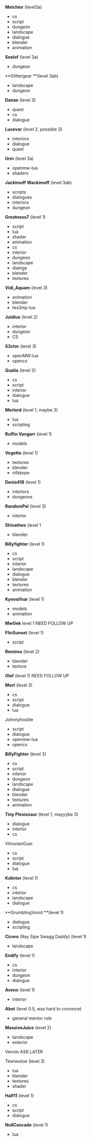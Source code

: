 **Melchior** (level3a)
- cs 
- script 
- dungeon
- landscape
- dialogue
- blender
- animation

**Seelof** (level 3a)
- dungeon

**Glittergear **(level 3ab)
- landscape
- dungeon

**Danae** (level 3)
- quest
- cs
- dialogue

**Lucevar** (level 2, possible 3)
- interiors
- dialogue
- quest

**Urm** (level 3a)
- openmw-lua
- shaders

**Jackimoff Wackimoff** (level 3ab)
- scripts
- dialogues
- interiors
- dungeon

**Greatness7** (level 1) 
- script
- lua
- shader
- animation
- cs
- interior
- dungeon
- landscape
- dialoge
- blender
- textures

**Vidi_Aquam** (level 3)
- animation
- blender
- tes3mp-lua

**Juidius** (level 2)
- interior
- dungeon
- CS

**S3ctor** (level 3)
- openMW-lua
- opencs

**Qualia** (level 2)
- cs
- script
- interior
- dialogue
- lua

**Merlord** (level 1, maybe 3)
- lua
- scripting

**Ruffin Vangarr** (level 1)
- models

**Vegetto** (level 1)
- textures
- blender
- nifskope

**Denis418** (level 1)
- interiors
- dungeons

**RandomPal** (level 3)
- interior

**Shivatheo** (level 1
- blender

**Billyfighter** (level 1)
- cs
- script
- interior
- landscape
- dialogue
- blender
- textures
- animation

**Kynesifnar** (level 1)
- models
- animation

**MwGek** level 1
NEED FOLLOW UP

**FlinSunset** (level 1)
- script

**Remiros** (level 2)
- blender
- texture

**Olaf** (level 1)
NEED FOLLOW UP

**Mort** (level 3)
- cs
- script
- dialogue
- lua

Johnnyhostile
- script
- dialogue
- openmw-lua
- opencs

**BillyFighter** (level 3)
- cs
- script
- interior
- dungeon
- landscape
- dialogue
- blender
- textures
- animation

**Tiny Plesiosaur** (level 1, mayyybe 3)
- dialogue
- interior
- cs

VitruvianGuar
- cs
- script
- dialogue
- lua

**Kalinter** (level 1)
- cs
- interior
- landscape
- dialogue

**GrumblingVomit **(level 1)
- dialogue
- scripting

**Cicero** (Ray Sipe Swagg Daddy) (level 1)
- landscape

**Endify** (level 1)
- cs
- interior
- dungeon
- dialogue

**Aveno** (level 1)
- interior

**Abot** (level 0.5, was hard to convince)
- general mentor role

**MassiveJuice** (level 2)
- landscape
- exterior

Vennin
ASK LATER

Tewlwolow (level 3)
- lua
- blender
- textures
- shader

**Half11** (level 1)
- cs
- script
- dialogue

**NullCascade** (level 1)
- lua
